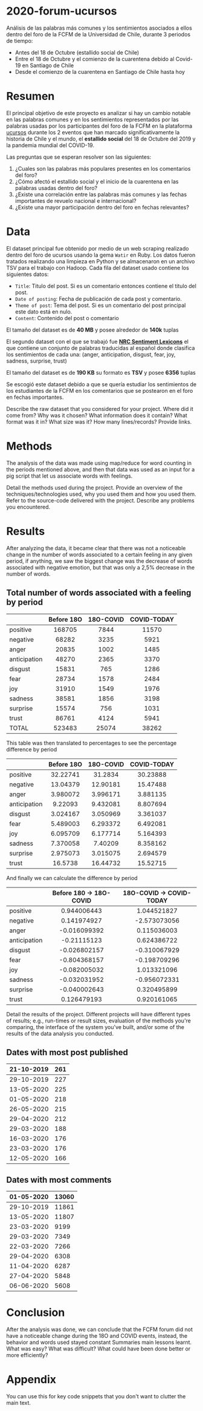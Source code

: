 # 2020-forum-ucursos
Análisis de las palabras más comunes y los sentimientos asociados a ellos dentro del foro de la FCFM de la Universidad de Chile, durante 3 periodos de tiempo:

- Antes del 18 de Octubre (estallido social de Chile)
- Entre el 18 de Octubre y el comienzo de la cuarentena debido al Covid-19 en Santiago de Chile
- Desde el comienzo de la cuarentena en Santiago de Chile hasta hoy

# Resumen
El principal objetivo de este proyecto es analizar si hay un cambio notable en las palabras comunes y en los sentimientos representados por las palabras usadas por los participantes del foro de la FCFM en la plataforma [ucursos](http://ucursos.cl/) durante los 2 eventos que han marcado significativamente la historia de Chile y el mundo, el **estallido social** del 18 de Octubre del 2019 y la pandemia mundial del COVID-19.

Las preguntas que se esperan resolver son las siguientes:

1.  ¿Cuales son las palabras más populares presentes en los comentarios del foro?
2.  ¿Cómo afectó el estallido social y el inicio de la cuarentena en las palabras usadas dentro del foro?
3.  ¿Existe una correlación entre las palabras más comunes y las fechas importantes de revuelo nacional e internacional?
4.  ¿Existe una mayor participación dentro del foro en fechas relevantes?

# Data
El dataset principal fue obtenido por medio de un web scraping realizado dentro del foro de ucursos usando la gema `Watir` en Ruby. Los datos fueron tratados realizando una limpieza en Python y se almacenaron en un archivo TSV para el trabajo con Hadoop. Cada fila del dataset usado contiene los siguientes datos:

* `Title`: Titulo del post. Si es un comentario entonces contiene el titulo del post.
* `Date of posting`: Fecha de publicación de cada post y comentario.
* `Theme of post`: Tema del post. Si es un comentario del post principal este dato está en nulo.
* `Content`: Contenido del post o comentario

El tamaño del dataset es de **40 MB** y posee alrededor de **140k** tuplas 

El segundo dataset con el que se trabajó fue **[NRC Sentiment Lexicons](http://saifmohammad.com/)** el que contiene un conjunto de palabras traducidas al español donde clasifica los sentimientos de cada una: (anger, anticipation, disgust, fear, joy, sadness, surprise, trust)

El tamaño del dataset es de **190 KB** su formato es **TSV** y posee **6356** tuplas

Se escogió este dataset debido a que se quería estudiar los sentimientos de los estudiantes de la FCFM en los comentarios que se postearon en el foro en fechas importantes.

Describe the raw dataset that you considered for your project. Where did it come from? Why was it chosen? What information does it contain? What format was it in? What size was it? How many lines/records? Provide links.

# Methods
The analysis of the data was made using map/reduce for word counting in the periods mentioned above, and then that data was used as an input for a pig script that let us associate words with feelings.

Detail the methods used during the project. Provide an overview of the techniques/technologies used, why you used them and how you used them. Refer to the source-code delivered with the project. Describe any problems you encountered.

# Results
After analyzing the data, it became clear that there was not a noticeable change in the number of words associated to a certain feeling in any given period, if anything, we saw the biggest change was the decrease of words associated with negative emotion, but that was only a 2,5% decrease in the number of words.
## Total number of words associated with a feeling by period

|              | Before 18O | 18O-COVID | COVID-TODAY |
|--------------|:----------:|:---------:|:-----------:|
| positive     |   168705   |    7844   |    11570    |
| negative     |    68282   |    3235   |     5921    |
| anger        |    20835   |    1002   |     1485    |
| anticipation |    48270   |    2365   |     3370    |
| disgust      |    15831   |    765    |     1286    |
| fear         |    28734   |    1578   |     2484    |
| joy          |    31910   |    1549   |     1976    |
| sadness      |    38581   |    1856   |     3198    |
| surprise     |    15574   |    756    |     1031    |
| trust        |    86761   |    4124   |     5941    |
| TOTAL        |   523483   |   25074   |    38262    |

This table was then translated to percentages to see the percentage difference by period

|              | Before 18O | 18O-COVID | COVID-TODAY |
|--------------|:----------:|:---------:|:-----------:|
| positive     | 32.22741   | 31.2834   | 30.23888    |
| negative     | 13.04379   | 12.90181  | 15.47488    |
| anger        | 3.980072   | 3.996171  | 3.881135    |
| anticipation | 9.22093    | 9.432081  | 8.807694    |
| disgust      | 3.024167   | 3.050969  | 3.361037    |
| fear         | 5.489003   | 6.293372  | 6.492081    |
| joy          | 6.095709   | 6.177714  | 5.164393    |
| sadness      | 7.370058   | 7.40209   | 8.358162    |
| surprise     | 2.975073   | 3.015075  | 2.694579    |
| trust        | 16.5738    | 16.44732  | 15.52715    |

And finally we can calculate the difference by period

|              | Before 180 ->   18O-COVID | 18O-COVID -> COVID-TODAY |
|--------------|:-------------------------:|:------------------------:|
| positive     |        0.944006443        |        1.044521827       |
| negative     |        0.141974927        |       -2.573073056       |
| anger        |        -0.016099392       |        0.115036003       |
| anticipation |        -0.21115123        |        0.624386722       |
| disgust      |        -0.026802157       |       -0.310067929       |
| fear         |        -0.804368157       |       -0.198709296       |
| joy          |        -0.082005032       |        1.013321096       |
| sadness      |        -0.032031952       |       -0.956072331       |
| surprise     |        -0.040002643       |        0.320495899       |
| trust        |        0.126479193        |        0.920161065       |

Detail the results of the project. Different projects will have different types of results; e.g., run-times or result sizes, evaluation of the methods you're comparing, the interface of the system you've built, and/or some of the results of the data analysis you conducted.



## Dates with most post published

| 21-10-2019 | 261  |
| ---------- | ---- |
| 29-10-2019 | 227  |
| 13-05-2020 | 225  |
| 01-05-2020 | 218  |
| 26-05-2020 | 215  |
| 29-04-2020 | 212  |
| 29-03-2020 | 188  |
| 16-03-2020 | 176  |
| 23-03-2020 | 176  |
| 12-05-2020 | 166  |







## Dates with most comments

| 01-05-2020 | 13060 |
| ---------- | ----- |
| 29-10-2019 | 11861 |
| 13-05-2020 | 11807 |
| 23-03-2020 | 9199  |
| 29-03-2020 | 7349  |
| 22-03-2020 | 7266  |
| 29-04-2020 | 6308  |
| 11-04-2020 | 6287  |
| 27-04-2020 | 5848  |
| 06-06-2020 | 5608  |



# Conclusion

After the analysis was done, we can conclude that the FCFM forum did not have a noticeable change during the 18O and COVID events, instead, the behavior and words used stayed constant
Summaries main lessons learnt. What was easy? What was difficult? What could have been done better or more efficiently?

# Appendix

You can use this for key code snippets that you don't want to clutter the main text.
